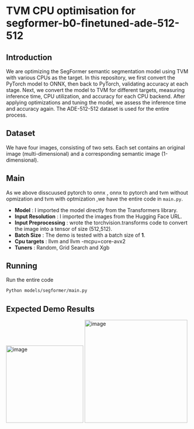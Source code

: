 # TVM CPU optimisation for segformer-b0-finetuned-ade-512-512

## Introduction
We are optimizing the SegFormer semantic segmentation model using TVM with various CPUs as the target. In this repository, we first convert the PyTorch model to ONNX, then back to PyTorch, validating accuracy at each stage. Next, we convert the model to TVM for different targets, measuring inference time, CPU utilization, and accuracy for each CPU backend. After applying optimizations and tuning the model, we assess the inference time and accuracy again. The ADE-512-512 dataset is used for the entire process.

## Dataset
We have four images, consisting of two sets. Each set contains an original image (multi-dimensional) and a corresponding semantic image (1-dimensional).

## Main
As we above disscuused pytorch to onnx , onnx to pytorch and tvm without opmization and tvm with optmization ,we have the entire code in `main.py`.
- **Model** : I imported the model directly from the Transformers library.
- **Input Resolution** : I imported the images from the Hugging Face URL.
- **Input Preprocessing** : wrote the torchvision.transforms code to convert the image into a tensor of size (512,512).
- **Batch Size** : The demo is tested with a batch size of **1**.
- **Cpu targets** : llvm and llvm -mcpu=core-avx2
- **Tuners** : Random, Grid Search and Xgb

## Running
Run the entire code
```bash
Python models/segformer/main.py
```

## Expected Demo Results
<img width="211" alt="image" src="https://github.com/user-attachments/assets/365ce999-099c-4191-9cc0-57f8dbea4841">

<img width="281" alt="image" src="https://github.com/user-attachments/assets/029c8387-569f-4a99-afc9-b42902ea62af">




